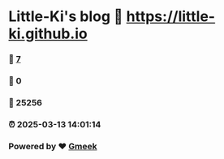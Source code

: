 # Little-Ki's blog :link: https://little-ki.github.io 
### :page_facing_up: [7](https://little-ki.github.io/tag.html) 
### :speech_balloon: 0 
### :hibiscus: 25256 
### :alarm_clock: 2025-03-13 14:01:14 
### Powered by :heart: [Gmeek](https://github.com/Meekdai/Gmeek)

